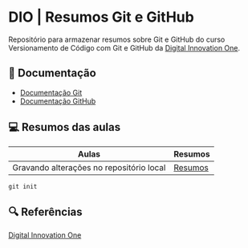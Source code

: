 # DIO | Resumos Git e GitHub

Repositório para armazenar resumos sobre Git e GitHub do curso Versionamento de Código com Git e GitHub da [Digital Innovation One](https://www.dio.me/).

## 📃 Documentação
- [Documentação Git](https://git-scm.com/doc)
- [Documentação GitHub](https://docs.github.com/pt)

## 💻 Resumos das aulas

| Aulas | Resumos |
|-------|---------|
| Gravando alterações no repositório local | [Resumos]() |

```
git init
```

## 🔍 Referências
[Digital Innovation One](https://www.dio.me/)